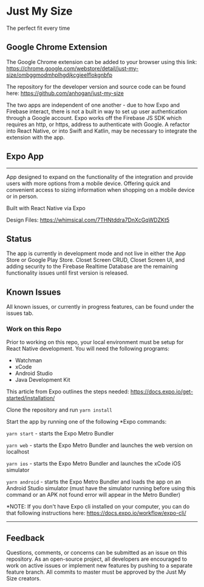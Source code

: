 # Just My Size
The perfect fit every time

## Google Chrome Extension
The Google Chrome extension can be added to your browser using this link: https://chrome.google.com/webstore/detail/just-my-size/ombggmodmhplhgdjkcgieelflokgnbfp

The repository for the developer version and source code can be found here: https://github.com/anhogan/just-my-size

The two apps are independent of one another - due to how Expo and Firebase interact, there is not a built in way to set up user authentication through a Google account. Expo works off the Firebase JS SDK which requires an http, or https, address to authenticate with Google. A refactor into React Native, or into Swift and Katlin, may be necessary to integrate the extension with the app.

## Expo App
---
App designed to expand on the functionality of the integration and provide users with more options from a mobile device. Offering quick and convenient access to sizing information when shopping on a mobile device or in person.

Built with React Native via Expo

Design Files: https://whimsical.com/7THNtddra7DnXcGqWDZKt5

## Status
The app is currently in development mode and not live in either the App Store or Google Play Store. Closet Screen CRUD, Closet Screen UI, and adding security to the Firebase Realtime Database are the remaining functionality issues until first version is released.

## Known Issues
All known issues, or currently in progress features, can be found under the issues tab.

### Work on this Repo
Prior to working on this repo, your local environment must be setup for React Native development. You will need the following programs:
- Watchman
- xCode
- Android Studio
- Java Development Kit

This article from Expo outlines the steps needed: https://docs.expo.io/get-started/installation/

Clone the repository and run `yarn install`

Start the app by running one of the following *Expo commands:

`yarn start` - starts the Expo Metro Bundler

`yarn web` - starts the Expo Metro Bundler and launches the web version on localhost

`yarn ios` - starts the Expo Metro Bundler and launches the xCode iOS simulator

`yarn android` - starts the Expo Metro Bundler and loads the app on an Android Studio simulator (must have the simulator running before using this command or an APK not found error will appear in the Metro Bundler)

*NOTE: If you don't have Expo cli installed on your computer, you can do that following instructions here: https://docs.expo.io/workflow/expo-cli/

---
## Feedback
Questions, comments, or concerns can be submitted as an issue on this repository. As an open-source project, all developers are encouraged to work on active issues or implement new features by pushing to a separate feature branch. All commits to master must be approved by the Just My Size creators.